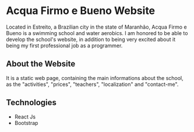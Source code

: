 # Acqua Firmo e Bueno Website

Located in Estreito, a Brazilian city in the state of Maranhão, Acqua Firmo e Bueno is a swimming school and water aerobics.
I am honored to be able to develop the school's website, in addition to being very excited about it being my first professional job as a programmer.

## About the Website

It is a static web page, containing the main informations about the school, as the "activities", "prices", "teachers", "localization" and "contact-me".

## Technologies

* React Js
* Bootstrap
